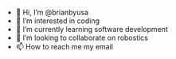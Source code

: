 - 👋 Hi, I’m @brianbyusa
- 👀 I’m interested in coding
- 🌱 I’m currently learning software development
- 💞️ I’m looking to collaborate on robostics
- 📫 How to reach me my email

<!---
brianbyusa/brianbyusa is a ✨ special ✨ repository because its `README.md` (this file) appears on your GitHub profile.
You can click the Preview link to take a look at your changes.
--->
